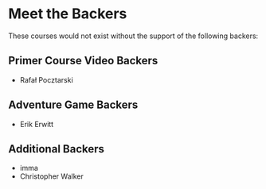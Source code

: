 Meet the Backers
================

These courses would not exist without the support of the following backers:


## Primer Course Video Backers

* Rafał Pocztarski


## Adventure Game Backers

* Erik Erwitt


## Additional Backers

* imma
* Christopher Walker
